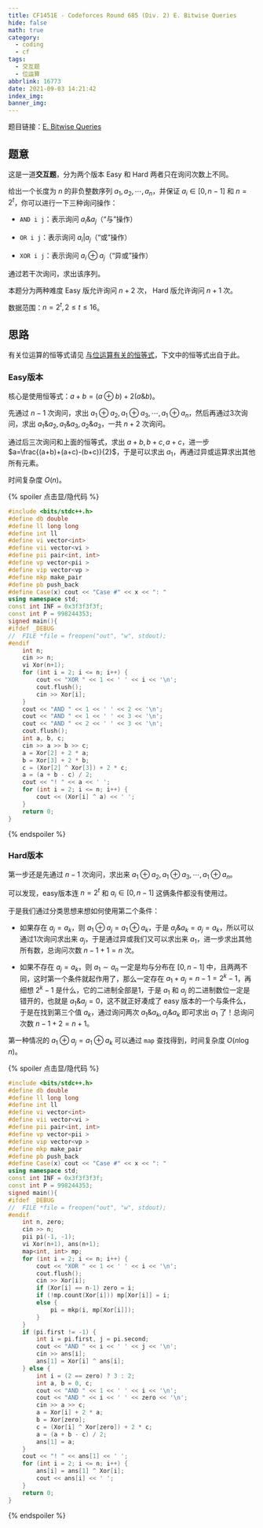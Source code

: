 ```yaml
---
title: CF1451E - Codeforces Round 685 (Div. 2) E. Bitwise Queries
hide: false
math: true
category:
  - coding
  - cf
tags:
  - 交互题
  - 位运算
abbrlink: 16773
date: 2021-09-03 14:21:42
index_img:
banner_img:
---
```


题目链接：[E. Bitwise Queries](https://codeforces.com/contest/1451)

## 题意

这是一道**交互题**，分为两个版本 Easy 和 Hard 两者只在询问次数上不同。

给出一个长度为 $n$ 的非负整数序列 $a_1, a_2, \cdots, a_n$，并保证  $a_i \in [0, n-1]$ 和 $n=2^t$，你可以进行一下三种询问操作：

- `AND i j`：表示询问 $a_i \& a_j$（“与”操作）

- `OR i j`：表示询问 $a_i | a_j$（“或”操作）

- `XOR i j`：表示询问 $a_i \oplus a_j$（“异或”操作）

通过若干次询问，求出该序列。

本题分为两种难度 Easy 版允许询问 $n+2$ 次， Hard 版允许询问 $n+1$ 次。

数据范围：$n = 2^t, 2\leqslant t \leqslant 16$。

## 思路

有关位运算的恒等式请见 [与位运算有关的恒等式](http://localhost:4000/posts/20654/)，下文中的恒等式出自于此。

### Easy版本

核心是使用恒等式：$a+b=(a\oplus b) + 2(a\& b)$。

先通过 $n-1$ 次询问，求出 $a_1\oplus a_2, a_1\oplus a_3, \cdots, a_1\oplus a_n$，然后再通过3次询问，求出 $a_1\& a_2, a_1\& a_3, a_2\& a_3$，一共 $n+2$ 次询问。

通过后三次询问和上面的恒等式，求出 $a+b, b+c, a+c$，进一步 $a=\frac{(a+b)+(a+c)-(b+c)}{2}$，于是可以求出 $a_1$，再通过异或运算求出其他所有元素。

时间复杂度 $O(n)$。

{% spoiler 点击显/隐代码 %}
```c++
#include <bits/stdc++.h>
#define db double
#define ll long long
#define int ll
#define vi vector<int>
#define vii vector<vi >
#define pii pair<int, int>
#define vp vector<pii >
#define vip vector<vp >
#define mkp make_pair
#define pb push_back
#define Case(x) cout << "Case #" << x << ": "
using namespace std;
const int INF = 0x3f3f3f3f;
const int P = 998244353;
signed main(){
#ifdef _DEBUG
//	FILE *file = freopen("out", "w", stdout);
#endif
	int n;
	cin >> n;
	vi Xor(n+1);
	for (int i = 2; i <= n; i++) {
		cout << "XOR " << 1 << ' ' << i << '\n';
		cout.flush();
		cin >> Xor[i];
	}
	cout << "AND " << 1 << ' ' << 2 << '\n';
	cout << "AND " << 1 << ' ' << 3 << '\n';
	cout << "AND " << 2 << ' ' << 3 << '\n';
	cout.flush();
	int a, b, c;
	cin >> a >> b >> c;
	a = Xor[2] + 2 * a;
	b = Xor[3] + 2 * b;
	c = (Xor[2] ^ Xor[3]) + 2 * c;
	a = (a + b - c) / 2;
	cout << "! " << a << ' ';
	for (int i = 2; i <= n; i++) {
		cout << (Xor[i] ^ a) << ' ';
	}
	return 0;
}
```
{% endspoiler %}

### Hard版本

第一步还是先通过 $n-1$ 次询问，求出来 $a_1\oplus a_2, a_1\oplus a_3, \cdots, a_1\oplus a_n$。

可以发现，easy版本连 $n=2^t$ 和 $a_i\in[0,n-1]$ 这俩条件都没有使用过。

于是我们通过分类思想来想如何使用第二个条件：

- 如果存在 $a_j=a_k$，则 $a_1\oplus a_j=a_1\oplus a_k$，于是 $a_j\& a_k = a_j = a_k$，所以可以通过1次询问求出来 $a_j$，于是通过异或我们又可以求出来 $a_1$，进一步求出其他所有数，总询问次数 $n-1+1=n$ 次。

- 如果不存在 $a_j=a_k$，则 $a_1\sim a_n$ 一定是均与分布在 $[0, n-1]$ 中，且两两不同，这时第一个条件就起作用了，那么一定存在 $a_1+a_j=n-1=2^k-1$，再细想 $2^k-1$ 是什么，它的二进制全部是1，于是 $a_1$ 和 $a_j$ 的二进制数位一定是错开的，也就是 $a_1 \& a_j = 0$，这不就正好凑成了 easy 版本的一个与条件么，于是在找到第三个值 $a_k$，通过询问两次 $a_1 \& a_k, a_j\& a_k$ 即可求出 $a_1$ 了！总询问次数 $n-1+2=n+1$。

第一种情况的 $a_1\oplus a_j=a_1\oplus a_k$ 可以通过 `map` 查找得到，时间复杂度 $O(n\log n)$。

{% spoiler 点击显/隐代码 %}
```c++
#include <bits/stdc++.h>
#define db double
#define ll long long
#define int ll
#define vi vector<int>
#define vii vector<vi >
#define pii pair<int, int>
#define vp vector<pii >
#define vip vector<vp >
#define mkp make_pair
#define pb push_back
#define Case(x) cout << "Case #" << x << ": "
using namespace std;
const int INF = 0x3f3f3f3f;
const int P = 998244353;
signed main(){
#ifdef _DEBUG
//	FILE *file = freopen("out", "w", stdout);
#endif
	int n, zero;
	cin >> n;
	pii pi(-1, -1);
	vi Xor(n+1), ans(n+1);
	map<int, int> mp;
	for (int i = 2; i <= n; i++) {
		cout << "XOR " << 1 << ' ' << i << '\n';
		cout.flush();
		cin >> Xor[i];
		if (Xor[i] == n-1) zero = i;
		if (!mp.count(Xor[i])) mp[Xor[i]] = i;
		else {
			pi = mkp(i, mp[Xor[i]]);
		}
	}
	if (pi.first != -1) {
		int i = pi.first, j = pi.second;
		cout << "AND " << i << ' ' << j << '\n';
		cin >> ans[i];
		ans[1] = Xor[i] ^ ans[i];
	} else {
		int i = (2 == zero) ? 3 : 2;
		int a, b = 0, c;
		cout << "AND " << 1 << ' ' << i << '\n';
		cout << "AND " << i << ' ' << zero << '\n';
		cin >> a >> c;
		a = Xor[i] + 2 * a;
		b = Xor[zero];
		c = (Xor[i] ^ Xor[zero]) + 2 * c;
		a = (a + b - c) / 2;
		ans[1] = a;
	}
	cout << "! " << ans[1] << ' ';
	for (int i = 2; i <= n; i++) {
		ans[i] = ans[1] ^ Xor[i];
		cout << ans[i] << ' ';
	}
	return 0;
}
```
{% endspoiler %}
